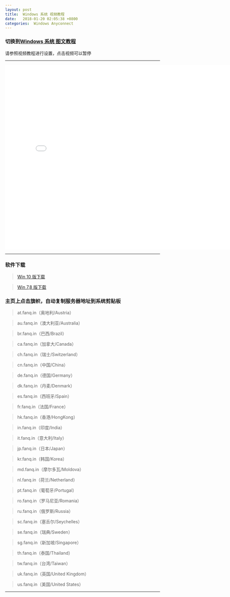 ```yaml
---
layout: post
title:  Windows 系统 视频教程
date:   2018-01-20 02:05:38 +0800
categories:  Windows Anyconnect
---
```


### 切换到[Windows 系统 **图文教程**](/2018/01/windows_txt/ "Windows")

请参照视频教程进行设置，点击视频可以暂停

****
<iframe width="800" height="600" src="/files/Windows.webm" frameborder="0" allow="autoplay; encrypted-media" allowfullscreen></iframe>

****
### 软件下载

>[Win 10 版下载](/files/anyconnect-win-4.9.00086.msi)

>[Win 7,8 版下载](/files/anyconnect-win-4.7.04056.msi)

### 主页上点击旗帜，自动复制服务器地址到系统剪贴板

>at.fanq.in（奥地利/Austria）

>au.fanq.in（澳大利亚/Australia）

>br.fanq.in（巴西/Brazil）
 
>ca.fanq.in（加拿大/Canada）

>ch.fanq.in（瑞士/Switzerland）

>cn.fanq.in（中国/China）

>de.fanq.in（德国/Germany）

>dk.fanq.in（丹麦/Denmark）

>es.fanq.in（西班牙/Spain）

>fr.fanq.in（法国/France）

>hk.fanq.in（香港/HongKong）

>in.fanq.in（印度/India）

>it.fanq.in（意大利/Italy）

>jp.fanq.in（日本/Japan）

>kr.fanq.in（韩国/Korea）

>md.fanq.in（摩尔多瓦/Moldova）

>nl.fanq.in（荷兰/Netherland）

>pt.fanq.in（葡萄牙/Portugal）

>ro.fanq.in（罗马尼亚/Romania）

>ru.fanq.in（俄罗斯/Russia）

>sc.fanq.in（塞舌尔/Seychelles）

>se.fanq.in（瑞典/Sweden）

>sg.fanq.in（新加坡/Singapore）

>th.fanq.in（泰国/Thailand）

>tw.fanq.in（台湾/Taiwan）

>uk.fanq.in（英国/United Kingdom）

>us.fanq.in（美国/United States）


****
